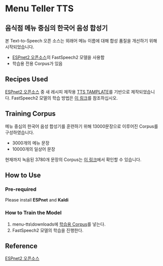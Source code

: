 # Menu Teller TTS

## **음식점 메뉴 중심의 한국어 음성 합성기**

본 Text-to-Speech 오픈 소스는 외래어 메뉴 이름에 대해 합성 품질을 개선하기 위해 시작되었습니다. 

 - [ESPnet2 오픈소스](https://github.com/espnet/espnet/tree/master/egs2)의 FastSpeech2 모델을 사용함
 - 학습용 전용 Corpus가 있음
 
## Recipes Used

[ESPnet2 오픈소스](https://github.com/espnet/espnet/tree/master/egs2) 중 새 레시피 제작용 [TTS TAMPLATE](https://github.com/espnet/espnet/tree/master/egs2/TEMPLATE/tts1)를 기반으로 제작되었습니다. FastSpeech2 모델의 학습 방법은 [이 링크](https://github.com/espnet/espnet/tree/master/egs2/TEMPLATE/tts1#fastspeech2-training)를 참조하십시오.

## Training Corpus

메뉴 중심의 한국어 음성 합성기를 훈련하기 위해 13000문장으로 이루어진 Corpus를 구성하였습니다.

 - 3000개의 메뉴 문장
 - 10000개의 일상어 문장

현재까지 녹음된 3780개 문장의 Corpus는 [이 링크](https://drive.google.com/open?id=18jsV3JNoq8r3HfwZzlP4KxdvMEKKRlNe)에서 확인할 수 있습니다.

## How to Use

### Pre-required
Please install **ESPnet** and **Kaldi**

### How to Train the Model

 1. menu-tts\downloads에 [학습용 Corpus](https://drive.google.com/open?id=18jsV3JNoq8r3HfwZzlP4KxdvMEKKRlNe)를 넣는다.
 2. FastSpeech2 모델의 학습을 진행한다.
 
## Reference
[ESPnet2 오픈소스](https://github.com/espnet/espnet/tree/master/egs2)
